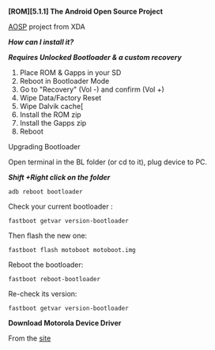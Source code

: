 

**[ROM][5.1.1] The Android Open Source Project**

[AOSP](http://forum.xda-developers.com/moto-g-2014/development/rom-android-source-project-t3123109/) project from XDA

***How can I install it?***

***Requires Unlocked Bootloader & a custom recovery***

1. Place ROM & Gapps in your SD
2. Reboot in Bootloader Mode
3. Go to "Recovery" (Vol -) and confirm (Vol +)
4. Wipe Data/Factory Reset
5. Wipe Dalvik cache[
6. Install the ROM zip
7. Install the Gapps zip
8. Reboot

Upgrading Bootloader

Open terminal in the BL folder (or cd to it), plug device to PC.

***Shift +Right click on the folder***

    adb reboot bootloader

Check your current bootloader :

    fastboot getvar version-bootloader
    
Then flash the new one:

    fastboot flash motoboot motoboot.img
    
Reboot the bootloader:

    fastboot reboot-bootloader
    
Re-check its version:

    fastboot getvar version-bootloader
    
**Download Motorola Device Driver**

From the [site](https://motorola-global-portal.custhelp.com/app/answers/prod_detail/a_id/97326/p/30,6720,9050)
    
